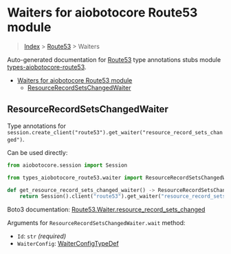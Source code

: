 <a id="waiters-for-aiobotocore-route53-module"></a>

# Waiters for aiobotocore Route53 module

> [Index](..) > [Route53](.) > Waiters

Auto-generated documentation for
[Route53](https://boto3.amazonaws.com/v1/documentation/api/latest/reference/services/route53.html#Route53)
type annotations stubs module
[types-aiobotocore-route53](https://pypi.org/project/types-aiobotocore-route53/).

- [Waiters for aiobotocore Route53 module](#waiters-for-aiobotocore-route53-module)
  - [ResourceRecordSetsChangedWaiter](#resourcerecordsetschangedwaiter)

<a id="resourcerecordsetschangedwaiter"></a>

## ResourceRecordSetsChangedWaiter

Type annotations for
`session.create_client("route53").get_waiter("resource_record_sets_changed")`.

Can be used directly:

```python
from aiobotocore.session import Session

from types_aiobotocore_route53.waiter import ResourceRecordSetsChangedWaiter

def get_resource_record_sets_changed_waiter() -> ResourceRecordSetsChangedWaiter:
    return Session().client("route53").get_waiter("resource_record_sets_changed")
```

Boto3 documentation:
[Route53.Waiter.resource_record_sets_changed](https://boto3.amazonaws.com/v1/documentation/api/latest/reference/services/route53.html#Route53.Waiter.ResourceRecordSetsChanged)

Arguments for `ResourceRecordSetsChangedWaiter.wait` method:

- `Id`: `str` *(required)*
- `WaiterConfig`: [WaiterConfigTypeDef](./type_defs.md#waiterconfigtypedef)
